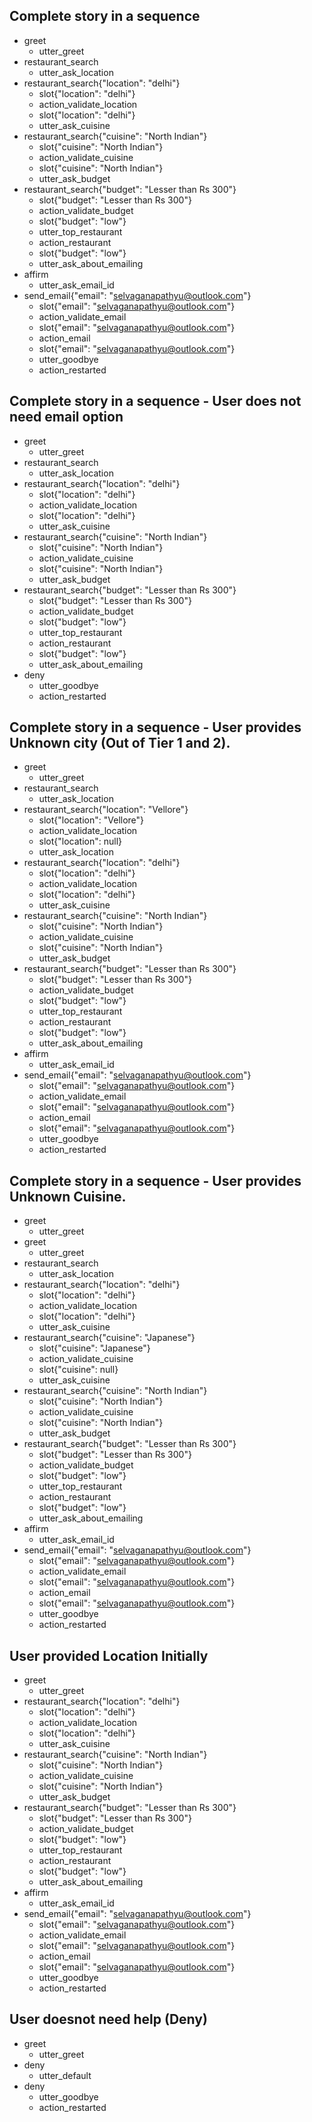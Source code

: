 ## Complete story in a sequence
* greet
    - utter_greet
* restaurant_search
    - utter_ask_location
* restaurant_search{"location": "delhi"}
	- slot{"location": "delhi"}
 	- action_validate_location
 	- slot{"location": "delhi"}
    - utter_ask_cuisine
* restaurant_search{"cuisine": "North Indian"}
	- slot{"cuisine": "North Indian"}
    - action_validate_cuisine
 	- slot{"cuisine": "North Indian"}
	- utter_ask_budget
* restaurant_search{"budget": "Lesser than Rs 300"}
    - slot{"budget": "Lesser than Rs 300"}
	- action_validate_budget
	- slot{"budget": "low"}
	- utter_top_restaurant
	- action_restaurant
    - slot{"budget": "low"}
 	- utter_ask_about_emailing
* affirm
    - utter_ask_email_id
* send_email{"email": "selvaganapathyu@outlook.com"}
 	- slot{"email": "selvaganapathyu@outlook.com"}
 	- action_validate_email
 	- slot{"email": "selvaganapathyu@outlook.com"}
 	- action_email
 	- slot{"email": "selvaganapathyu@outlook.com"}
 	- utter_goodbye
    - action_restarted

## Complete story in a sequence - User does not need email option
* greet
    - utter_greet
* restaurant_search
    - utter_ask_location
* restaurant_search{"location": "delhi"}
	- slot{"location": "delhi"}
 	- action_validate_location
 	- slot{"location": "delhi"}
    - utter_ask_cuisine
* restaurant_search{"cuisine": "North Indian"}
	- slot{"cuisine": "North Indian"}
    - action_validate_cuisine
 	- slot{"cuisine": "North Indian"}
	- utter_ask_budget
* restaurant_search{"budget": "Lesser than Rs 300"}
    - slot{"budget": "Lesser than Rs 300"}
	- action_validate_budget
	- slot{"budget": "low"}
	- utter_top_restaurant
	- action_restaurant
    - slot{"budget": "low"}
 	- utter_ask_about_emailing
* deny
    - utter_goodbye
    - action_restarted


## Complete story in a sequence - User provides Unknown city (Out of Tier 1 and 2).
* greet
    - utter_greet
* restaurant_search
    - utter_ask_location
* restaurant_search{"location": "Vellore"}
	- slot{"location": "Vellore"}
    - action_validate_location
	- slot{"location": null}
    - utter_ask_location 
* restaurant_search{"location": "delhi"}
	- slot{"location": "delhi"}
 	- action_validate_location
 	- slot{"location": "delhi"}
    - utter_ask_cuisine
* restaurant_search{"cuisine": "North Indian"}
	- slot{"cuisine": "North Indian"}
    - action_validate_cuisine
 	- slot{"cuisine": "North Indian"}
	- utter_ask_budget
* restaurant_search{"budget": "Lesser than Rs 300"}
    - slot{"budget": "Lesser than Rs 300"}
	- action_validate_budget
	- slot{"budget": "low"}
	- utter_top_restaurant
	- action_restaurant
    - slot{"budget": "low"}
 	- utter_ask_about_emailing
* affirm
    - utter_ask_email_id
* send_email{"email": "selvaganapathyu@outlook.com"}
 	- slot{"email": "selvaganapathyu@outlook.com"}
 	- action_validate_email
 	- slot{"email": "selvaganapathyu@outlook.com"}
 	- action_email
 	- slot{"email": "selvaganapathyu@outlook.com"}
 	- utter_goodbye
    - action_restarted	

	
## Complete story in a sequence - User provides Unknown Cuisine.
* greet
    - utter_greet
* greet
    - utter_greet
* restaurant_search
    - utter_ask_location
* restaurant_search{"location": "delhi"}
	- slot{"location": "delhi"}
	- action_validate_location
	- slot{"location": "delhi"}
    - utter_ask_cuisine
* restaurant_search{"cuisine": "Japanese"}
	- slot{"cuisine": "Japanese"}
	- action_validate_cuisine
	- slot{"cuisine": null}
	- utter_ask_cuisine
* restaurant_search{"cuisine": "North Indian"}
	- slot{"cuisine": "North Indian"}
	- action_validate_cuisine
	- slot{"cuisine": "North Indian"}
	- utter_ask_budget
* restaurant_search{"budget": "Lesser than Rs 300"}
    - slot{"budget": "Lesser than Rs 300"}
	- action_validate_budget
	- slot{"budget": "low"}
	- utter_top_restaurant
	- action_restaurant
    - slot{"budget": "low"}
 	- utter_ask_about_emailing
* affirm
    - utter_ask_email_id
* send_email{"email": "selvaganapathyu@outlook.com"}
 	- slot{"email": "selvaganapathyu@outlook.com"}
 	- action_validate_email
 	- slot{"email": "selvaganapathyu@outlook.com"}
 	- action_email
 	- slot{"email": "selvaganapathyu@outlook.com"}
 	- utter_goodbye
    - action_restarted		
	

## User provided Location Initially
* greet
    - utter_greet
* restaurant_search{"location": "delhi"}
	- slot{"location": "delhi"}
 	- action_validate_location
 	- slot{"location": "delhi"}
    - utter_ask_cuisine
* restaurant_search{"cuisine": "North Indian"}
	- slot{"cuisine": "North Indian"}
    - action_validate_cuisine
 	- slot{"cuisine": "North Indian"}
	- utter_ask_budget
* restaurant_search{"budget": "Lesser than Rs 300"}
    - slot{"budget": "Lesser than Rs 300"}
	- action_validate_budget
	- slot{"budget": "low"}
	- utter_top_restaurant
	- action_restaurant
    - slot{"budget": "low"}
 	- utter_ask_about_emailing
* affirm
    - utter_ask_email_id
* send_email{"email": "selvaganapathyu@outlook.com"}
 	- slot{"email": "selvaganapathyu@outlook.com"}
 	- action_validate_email
 	- slot{"email": "selvaganapathyu@outlook.com"}
 	- action_email
 	- slot{"email": "selvaganapathyu@outlook.com"}
 	- utter_goodbye
    - action_restarted
	

## User doesnot need help (Deny)
* greet
    - utter_greet
* deny
    - utter_default
* deny
    - utter_goodbye
	- action_restarted